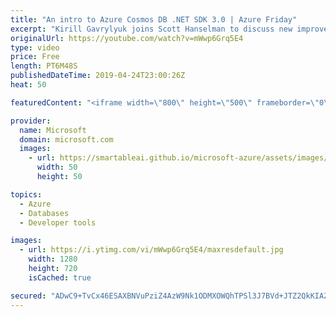 ```yaml
---
title: "An intro to Azure Cosmos DB .NET SDK 3.0 | Azure Friday"
excerpt: "Kirill Gavrylyuk joins Scott Hanselman to discuss new improvements for Azure Cosmos DB SDKs, including the new, idiomatic .NET SDK with friendlier, more intuitive programming model, better testability, better performance, .NET Standard 2.0 support, and now open sourced. [01:11] Demo Start   Azure Cosmos"
originalUrl: https://youtube.com/watch?v=mWwp6Grq5E4
type: video
price: Free
length: PT6M48S
publishedDateTime: 2019-04-24T23:00:26Z
heat: 50

featuredContent: "<iframe width=\"800\" height=\"500\" frameborder=\"0\" src=\"https://www.youtube.com/embed/mWwp6Grq5E4\" allow=\"accelerometer; autoplay; encrypted-media; gyroscope; picture-in-picture\" allowfullscreen></iframe>"

provider:
  name: Microsoft
  domain: microsoft.com
  images:
    - url: https://smartableai.github.io/microsoft-azure/assets/images/organizations/microsoft.com-50x50.jpg
      width: 50
      height: 50

topics:
  - Azure
  - Databases
  - Developer tools

images:
  - url: https://i.ytimg.com/vi/mWwp6Grq5E4/maxresdefault.jpg
    width: 1280
    height: 720
    isCached: true

secured: "ADwC9+TvCx46ESAXBNVuPziZ4AzW9Nk1ODMXOWQhTPSl3J7BVd+JTZ2QkKIAZBNurzi/9A6QUvcsz5mx991GtI8MQuKjCJEay6yuhTx+D+gXHT/lNU5WV7j/0UZAHlKDJGfE6d8rIA6cX6WIV5T/QnbpUFJzabH+Kkjq29LwjmxVw+bS5KlZKysu+HS9x0vbKUFSU/51Ih4LELFDVHPafl2P4dofQXkI4X+iwzvnJQZC/oERgPHiFUw1dalIBrM4IpIIlRlDfmYTJkJv8a49lwED1xZNURA/QqdwKX9/yUmqZj+KxOW6BJpyKy3QMQjAZ+3dYSEZuVr4cyDpVEl3IanLHqAPKZXYd5L1YOZMR7qhB0uV2kMrET9nXmDo4N/pxicWnMn+i47GY+GiyyF92hP3qzhKc5NFFQFy1lDnKnw=;5PU9NrMl68TVKtehrQngcg=="
---
```


